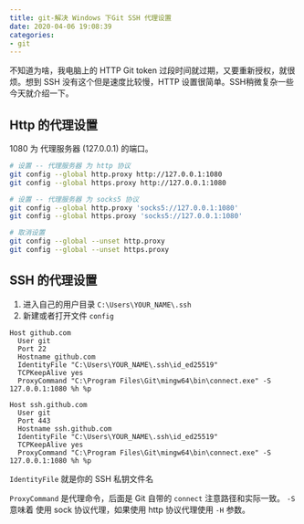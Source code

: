 ```yaml
---
title: git-解决 Windows 下Git SSH 代理设置
date: 2020-04-06 19:08:39
categories:
- git
---
```


不知道为啥，我电脑上的 HTTP Git token 过段时间就过期，又要重新授权，就很烦。想到 SSH 没有这个但是速度比较慢，HTTP 设置很简单。SSH稍微复杂一些今天就介绍一下。

<!-- more -->

## Http 的代理设置

1080 为 代理服务器 (127.0.0.1) 的端口。

```bash
# 设置 -- 代理服务器 为 http 协议
git config --global http.proxy http://127.0.0.1:1080
git config --global https.proxy http://127.0.0.1:1080

# 设置 -- 代理服务器 为 socks5 协议
git config --global http.proxy 'socks5://127.0.0.1:1080'
git config --global https.proxy 'socks5://127.0.0.1:1080'

# 取消设置
git config --global --unset http.proxy
git config --global --unset https.proxy
```

## SSH 的代理设置

1. 进入自己的用户目录 `C:\Users\YOUR_NAME\.ssh`
2. 新建或者打开文件 `config`

```
Host github.com
  User git
  Port 22
  Hostname github.com
  IdentityFile "C:\Users\YOUR_NAME\.ssh\id_ed25519"
  TCPKeepAlive yes
  ProxyCommand "C:\Program Files\Git\mingw64\bin\connect.exe" -S 127.0.0.1:1080 %h %p

Host ssh.github.com
  User git
  Port 443
  Hostname ssh.github.com
  IdentityFile "C:\Users\YOUR_NAME\.ssh\id_ed25519"
  TCPKeepAlive yes
  ProxyCommand "C:\Program Files\Git\mingw64\bin\connect.exe" -S 127.0.0.1:1080 %h %p
```

`IdentityFile` 就是你的 SSH 私钥文件名

`ProxyCommand` 是代理命令，后面是 Git 自带的 `connect` 注意路径和实际一致。 `-S` 意味着 使用 sock 协议代理，如果使用 http 协议代理使用 `-H` 参数。